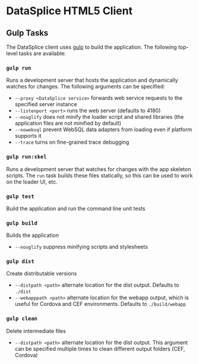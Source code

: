# DataSplice HTML5 Client

## Gulp Tasks

The DataSplice client uses [gulp](http://gulpjs.com/) to build the application.
The following top-level tasks are available:

### `gulp run`
Runs a development server that hosts the application and dynamically watches for changes.
The following arguments can be specified:
- `--proxy <DataSplice service>` forwards web service requests to the specified server instance
- `--listenport <port>` runs the web server (defaults to 4180)
- `--nouglify` does not minify the loader script and shared libraries (the application files are not minified by default)
- `--nowebsql` prevent WebSQL data adapters from loading even if platform supports it
- `--trace` turns on fine-grained trace debugging

### `gulp run:skel`
Runs a development server that watches for changes with the app skeleton scripts.
The `run` task builds these files statically, so this can be used to work on the loader UI, etc.

### `gulp test`
Build the application and run the command line unit tests

### `gulp build`
Builds the application
- `--nouglify` suppress minifying scripts and stylesheets

### `gulp dist`
Create distributable versions
- `--distpath <path>` alternate location for the dist output. Defaults to `./dist`
- `--webapppath <path>` alternate location for the webapp output, which is useful for Cordova and CEF environments. Defaults to `./build/webapp`

### `gulp clean`
Delete intermediate files
- `--distpath <path>` alternate location for the dist output. This argument can be specified multiple times to clean different output folders (CEF, Cordova)
